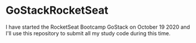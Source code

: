 # GoStackRocketSeat
I have started the RocketSeat Bootcamp GoStack on October 19 2020 and I'll use this repository to submit all my study code during this time.
